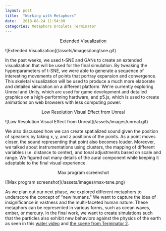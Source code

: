 ```yaml
---
layout: post
title:  "Working with Metaphors"
date:   2018-08-24 11:54:00
categories: Metaphors Droplets Terminator
---
```


<p align="center"> 
 Extended Visualization
</p>
![Extended Visualization](/assets/images/longtsne.gif)

In the past weeks, we used t-SNE and GANs to create an extended visualization that will be used for the final simulation. By tweaking the hyperparameters of t-SNE, we were able to generate a sequence of interesting movements of points that portray expansion and convergence. This skeletal visualization will be used to produce a much more elaborate and detailed simulation on a different platform. We're currently exploring Unreal and Unity, which are used for game development and detailed graphics on a high-performing hardware, and p5.js, which is used to create animations on web browsers with less computing power. 

<p align="center"> 
 Low Resolution Visual Effect from Unreal
</p>
![Low Resolution Visual Effect from Unreal](/assets/images/unreal.gif)


We also discussed how we can create spatialized sound given the position of speakers by taking x, y, and z positions of the points. As a point moves closer, the sound representing that point also becomes louder. Moreover, we talked about instrumentations using clusters, the mapping of different variables (i.e. distance to center), and tonal adjustments based on scale and range. We figured out many details of the aural component while keeping it adaptable to the final visual experience.

<p align="center"> 
 Max program screenshot
</p>
![Max program screenshot](/assets/images/max-tsne.png)

As we plan out our next phase, we explored different metaphors to underscore the concept of “new humans." We want to capture the idea of insignificance in vastness and the multi-faceted human nature. These metaphors can be represented in various forms, such as ocean waves, ember, or mercury. In the final work, we want to create simulations such that the particles also exhibit new behaviors against the physics of the earth as seen in this [water video](https://www.youtube.com/watch?v=U0Wqw1rIs6A) and [the scene from Terminator 2](https://www.youtube.com/watch?v=Aq5ydeWWr4A). 
